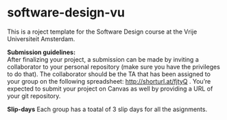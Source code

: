 # software-design-vu
This is a roject template for the Software Design course at the Vrije Universiteit Amsterdam. 

**Submission guidelines:**  
After finalizing your project, a submission can be made by inviting a collaborator to your personal repository (make sure you have the privileges to do that). The collaborator should be the TA that has been assigned to your group on the following spreadsheet: http://shorturl.at/fjtyQ . 
You’re expected to submit your project on Canvas as well by providing a URL of your git repository.

**Slip-days**
Each group has a toatal of 3 slip days for all the asignments.   
